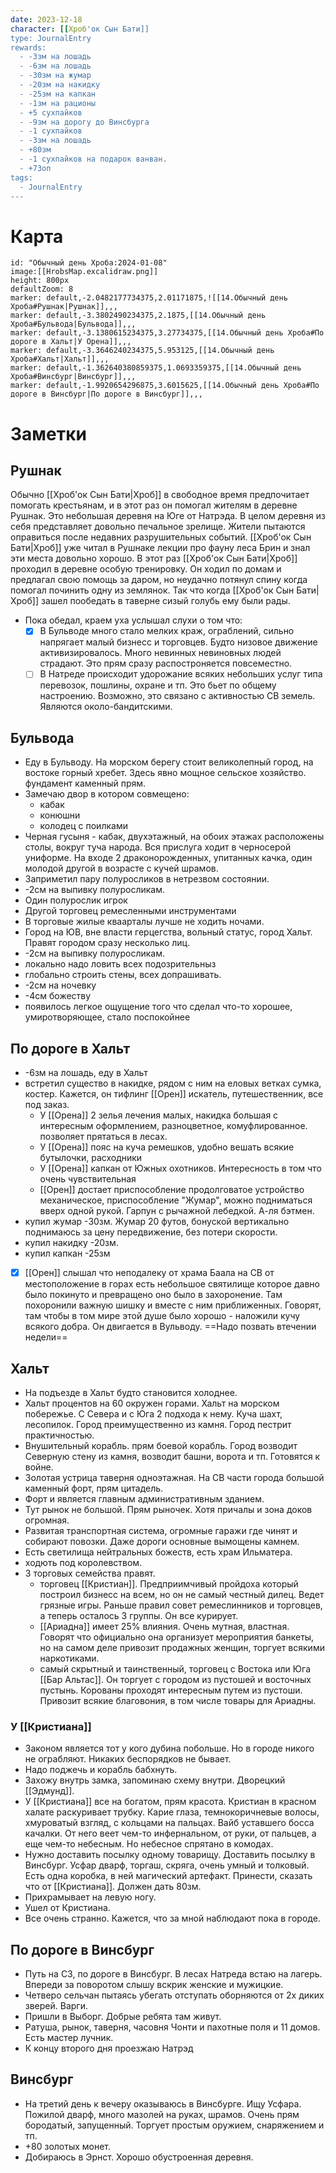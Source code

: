 ```yaml
---
date: 2023-12-18
character: [[Хроб'ок Сын Бати]]
type: JournalEntry
rewards:
  - -3зм на лошадь
  - -6зм на лошадь
  - -30зм на жумар
  - -20зм на накидку
  - -25зм на капкан
  - -1зм на рационы
  - +5 сухпайков
  - -9зм на дорогу до Винсбурга
  - -1 сухпайков
  - -3зм на лошадь
  - +80зм
  - -1 сухпайков на подарок ванван.
  - +73оп
tags:
  - JournalEntry
---
```

# Карта
```leaflet
id: "Обычный день Хроба:2024-01-08"
image:[[HrobsMap.excalidraw.png]]
height: 800px
defaultZoom: 8
marker: default,-2.0482177734375,2.01171875,![[14.Обычный день Хроба#Рушнак|Рушнак]],,,
marker: default,-3.3802490234375,2.1875,[[14.Обычный день Хроба#Бульвода|Бульвода]],,,
marker: default,-3.1380615234375,3.27734375,[[14.Обычный день Хроба#По дороге в Хальт|У Орена]],,,
marker: default,-3.3646240234375,5.953125,[[14.Обычный день Хроба#Хальт|Хальт]],,,
marker: default,-1.362640380859375,1.0693359375,[[14.Обычный день Хроба#Винсбург|Винсбург]],,,
marker: default,-1.9920654296875,3.6015625,[[14.Обычный день Хроба#По дороге в Винсбург|По дороге в Винсбург]],,,

```
# Заметки
## Рушнак
Обычно [[Хроб'ок Сын Бати|Хроб]] в свободное время предпочитает помогать крестьянам, и в этот раз он помогал жителям в деревне Рушнак. Это небольшая деревня на Юге от Натрэда. В целом деревня из себя представляет довольно печальное зрелище. Жители пытаются оправиться после недавних разрушительных событий.
[[Хроб'ок Сын Бати|Хроб]] уже читал в Рушнаке лекции про фауну леса Брин и знал эти места довольно хорошо. В этот раз [[Хроб'ок Сын Бати|Хроб]] проходил в деревне особую тренировку. Он ходил по домам и предлагал свою помощь за даром, но неудачно потянул спину когда помогал починить одну из землянок. Так что когда [[Хроб'ок Сын Бати|Хроб]] зашел пообедать в таверне сизый голубь ему были рады.
- Пока обедал, краем уха услышал слухи о том что:
	- [x] В Бульводе много стало мелких краж, ограблений, сильно напрягает малый бизнесс и торговцев. Будто низовое движение активизировалось. Много невинных невиновных людей страдают. Это прям сразу распостроняется повсеместно.
	- [ ] В Натреде происходит удорожание всяких небольших услуг типа перевозок, пошлины, охране и тп. Это бьет по общему настроению. Возможно, это связано с активностью СВ земель. Являются около-бандитскими.
## Бульвода
- Еду в Бульводу. На морском берегу стоит великолепный город, на востоке горный хребет. Здесь явно мощное сельское хозяйство. фундамент каменный прям. 
- Замечаю двор в котором совмещено:
	- кабак
	- конюшни
	- колодец с поилками
- Черная гусыня - кабак, двухэтажный, на обоих этажах расположены столы, вокруг туча народа. Вся прислуга ходит в черносерой униформе. На входе 2 драконорожденных, упитанных качка, один молодой другой в возрасте с кучей шрамов.
- Заприметил пару полуросликов в нетрезвом состоянии.
- -2см на выпивку полуросликам.
- Один полурослик игрок
- Другой торговец ремесленными инструментами
- В торговые жилые кваарталы лучше не ходить ночами.
- Город на ЮВ, вне власти герцегства, вольный статус, город Хальт. Правят городом сразу несколько лиц.
- -2см на выпивку полуросликам.
- локально надо ловить всех подозрительныз
- глобально строить стены, всех допрашивать.
- -2см на ночевку
- -4см божеству
- появилось легкое ощущение того что сделал что-то хорошее, умиротворяющее, стало поспокойнее
## По дороге в Хальт
- -6зм на лошадь, еду в Хальт
- встретил существо в накидке, рядом с ним на еловых ветках сумка, костер. Кажется, он тифлинг [[Орен]] искатель, путешественник, все под заказ.
	- У [[Орена]] 2 зелья лечения малых, накидка большая с интересным оформлением, разноцветное, комуфлированное. позволяет прятаться в лесах.
	- У [[Орена]] пояс на куча ремешков, удобно вешать всякие бутылочки, расходники
	- У [[Орена]] капкан от Южных охотников. Интересность в том что очень чувствительная
	- [[Орен]] достает приспособление продолговатое устройство механическое, приспособление "Жумар",  можно подниматься вверх одной рукой. Гарпун с рычажной лебедкой. А-ля бэтмен. 
- купил жумар -30зм. Жумар 20 футов, бонуской вертикально поднимаюсь за цену передвижение, без потери скорости.
- купил накидку -20зм.
- купил капкан -25зм
- [x] [[Орен]] слышал что неподалеку от храма Баала на СВ от местоположение в горах есть небольшое святилище которое давно было покинуто и превращено оно было в захоронение. Там похоронили важную шишку и вместе с ним приближенных. Говорят, там чтобы в том мире этой душе было хорошо - наложили кучу всякого добра. Он двигается в Вульводу. ==Надо позвать втечении недели== 
## Хальт
- На подъезде в Хальт будто становится холоднее. 
- Хальт процентов на 60 окружен горами. Хальт на морском побережье. С Севера и с Юга 2 подхода к нему. Куча шахт, лесопилок. Город преимущественно из камня. Город пестрит практичностью. 
- Внушительный корабль. прям боевой корабль. Город возводит Северную стену из камня, возводит башни, ворота и тп. Готовятся к войне.
- Золотая устрица таверня одноэтажная. На СВ части города большой каменный форт, прям цитадель.
- Форт и является главным административным зданием.
- Тут рынок не большой. Прям рыночек. Хотя причалы и зона доков огромная.
- Развитая транспортная система, огромные гаражи где чинят и собирают повозки. Даже дороги основные вымощены камнем.
- Есть светилища нейтральных божеств, есть храм Ильматера.
- ходють под королевством.
- 3 торговых семейства правят.
	- торговец [[Кристиан]]. Предприимчивый пройдоха который построил бизнесс на всем, но он не самый честный дилец. Ведет грязные игры. Раньше правил совет ремеслинников и торговцев, а теперь осталось 3 группы. Он все курирует.
	- [[Ариадна]] имеет 25% влияния. Очень мутная, властная. Говорят что официально она организует мероприятия банкеты, но на самом деле привозит продажных женщин, торгует всякими наркотиками.
	- самый скрытный и таинственный, торговец с Востока или Юга [[Бар Альтас]]. Он торгует с городом из пустошей и восточных пустынь. Корованы проходят интересным путем из пустоши. Привозит всякие благовония, в том числе товары для Ариадны. 
### У [[Кристиана]]
- Законом является тот у кого дубина побольше. Но в городе никого не ограбляют. Никаких беспорядков не бывает.
- Надо поджечь и корабль бабхнуть.
- Захожу внутрь замка, запоминаю схему внутри. Дворецкий [[Эдмунд]].
- У [[Кристиана]] все на богатом, прям красота. Кристиан в красном халате раскуривает трубку. Карие глаза, темнокоричневые волосы, хмуроватый взгляд, с кольцами на пальцах. Вайб уставшего босса качалки. От него веет чем-то инфернальном, от руки, от пальцев, а еще чем-то небесным. Но небесное спрятано в комодах.
- Нужно доставить посылку одному товарищу. Доставить посылку в Винсбург. Усфар дварф, торгаш, скряга, очень умный и толковый. Есть одна коробка, в ней магический артефакт. Принести, сказать что от [[Кристиана]]. Должен дать 80зм.
- Прихрамывает на левую ногу.
- Ушел от Кристиана.
- Все очень странно. Кажется, что за мной наблюдают пока в городе.
## По дороге в Винсбург
- Путь на СЗ, по дороге в Винсбург. В лесах Натреда встаю на лагерь. Впереди за поворотом слышу вскрик женские и мужицкие.
- Четверо сельчан пытаясь убегать отступать оборняются от 2х диких зверей. Варги. 
- Пришли в Выборг. Добрые ребята там живут. 
- Ратуша, рынок, таверня, часовня Чонти и пахотные поля и 11 домов. Есть мастер лучник.
- К концу второго дня проезжаю Натрэд
## Винсбург
- На третий день к вечеру оказываюсь в Винсбурге. Ищу Усфара. Пожилой дварф, много мазолей на руках, шрамов. Очень прям бородатый, запущенный. Торгует простым оружием, снаряжением и тп.
- +80 золотых монет.
- Добираюсь в Эрнст. Хорошо обустроенная деревня.
